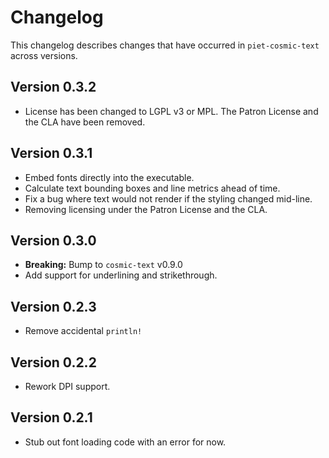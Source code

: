 # Changelog

This changelog describes changes that have occurred in `piet-cosmic-text` across versions.

## Version 0.3.2

- License has been changed to LGPL v3 or MPL. The Patron License and the CLA have been removed.

## Version 0.3.1

- Embed fonts directly into the executable.
- Calculate text bounding boxes and line metrics ahead of time.
- Fix a bug where text would not render if the styling changed mid-line.
- Removing licensing under the Patron License and the CLA.

## Version 0.3.0

- **Breaking:** Bump to `cosmic-text` v0.9.0
- Add support for underlining and strikethrough.

## Version 0.2.3

- Remove accidental `println!`

## Version 0.2.2

- Rework DPI support.

## Version 0.2.1

- Stub out font loading code with an error for now.
